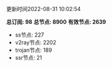 更新时间2022-08-31 10:02:54

**总订阅: 98**
**总节点: 8900**
**有效节点: 2639**
- ss节点: 227
- v2ray节点: 2202
- trojan节点: 189
- ssr节点: 21
